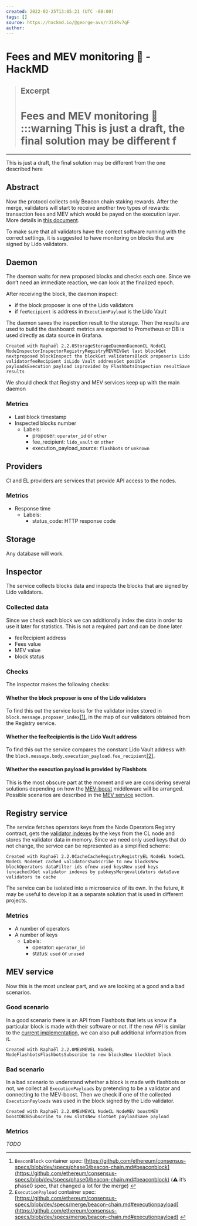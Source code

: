 ```yaml
---
created: 2022-02-25T13:05:21 (UTC -08:00)
tags: []
source: https://hackmd.io/@george-avs/rJ14Rv7qF
author:
---
```


# Fees and MEV monitoring 👀 - HackMD

> ## Excerpt
>
> # Fees and MEV monitoring 👀 :::warning This is just a draft, the final solution may be different f

---

This is just a draft, the final solution may be different from the one
described here

## [](https://hackmd.io/@george-avs/rJ14Rv7qF#Abstract "Abstract")Abstract

Now the protocol collects only Beacon chain staking rewards. After the
merge, validators will start to receive another two types of rewards:
transaction fees and MEV which would be payed on the execution layer.
More details in
[this document](https://hackmd.io/O_8v0OQvSyu7n5nn0-qtQw).

To make sure that all validators have the correct software running with
the correct settings, it is suggested to have monitoring on blocks that
are signed by Lido validators.

## [](https://hackmd.io/@george-avs/rJ14Rv7qF#Daemon "Daemon")Daemon

The daemon waits for new proposed blocks and checks each one. Since we
don’t need an immediate reaction, we can look at the finalized epoch.

After receiving the block, the daemon inspect:

-   if the block proposer is one of the Lido validators
-   if `feeRecipient` is address in `ExecutionPayload` is the Lido Vault

The daemon saves the inspection result to the storage. Then the results
are used to build the dashboard: metrics are exported to Prometheus or
DB is used directly as data source in Grafana.

```
Created with Raphaël 2.2.0StorageStorageDaemonDaemonCL NodeCL NodeInspectorInspectorRegistryRegistryMEVMEVGet last blockGet nextproposed blockInspect the blockGet validatorsBlock proposeris Lido validatorfeeRecipient isLido Vault addressGet posible payloadsExecution payload isprovided by FlashbotsInspection resultSave results
```

We should check that Registry and MEV services keep up with the main
daemon

### [](https://hackmd.io/@george-avs/rJ14Rv7qF#Metrics "Metrics")Metrics

-   Last block timestamp
-   Inspected blocks number
    -   Labels:
        -   proposer: `operator_id` or `other`
        -   fee_recipient: `lido_vault` or `other`
        -   execution_payload_source: `flashbots` or `unknown`

## [](https://hackmd.io/@george-avs/rJ14Rv7qF#Providers "Providers")Providers

Cl and EL providers are services that provide API access to the nodes.

### [](https://hackmd.io/@george-avs/rJ14Rv7qF#Metrics1 "Metrics1")Metrics

-   Response time
    -   Labels:
        -   status_code: HTTP response code

## [](https://hackmd.io/@george-avs/rJ14Rv7qF#Storage "Storage")Storage

Any database will work.

## [](https://hackmd.io/@george-avs/rJ14Rv7qF#Inspector "Inspector")Inspector

The service collects blocks data and inspects the blocks that are signed
by Lido validators.

### [](https://hackmd.io/@george-avs/rJ14Rv7qF#Collected-data "Collected-data")Collected data

Since we check each block we can additionally index the data in order to
use it later for statistics. This is not a required part and can be done
later.

-   feeRecipient address
-   Fees value
-   MEV value
-   block status

### [](https://hackmd.io/@george-avs/rJ14Rv7qF#Checks "Checks")Checks

The inspector makes the following checks:

#### [](https://hackmd.io/@george-avs/rJ14Rv7qF#Whether-the-block-proposer-is-one-of-the-Lido-validators "Whether-the-block-proposer-is-one-of-the-Lido-validators")Whether the block proposer is one of the Lido validators

To find this out the service looks for the validator index stored in
`block.message.proposer_index`[\[1\]](https://hackmd.io/@george-avs/rJ14Rv7qF#fn1),
in the map of our validators obtained from the Registry service.

#### [](https://hackmd.io/@george-avs/rJ14Rv7qF#Whether-the-feeRecipientis-is-the-Lido-Vault-address "Whether-the-feeRecipientis-is-the-Lido-Vault-address")Whether the feeRecipientis is the Lido Vault address

To find this out the service compares the constant Lido Vault address
with the
`block.message.body.execution_payload.fee_recipient`[\[2\]](https://hackmd.io/@george-avs/rJ14Rv7qF#fn2).

#### [](https://hackmd.io/@george-avs/rJ14Rv7qF#Whether-the-execution-payload-is-provided-by-Flashbots "Whether-the-execution-payload-is-provided-by-Flashbots")Whether the execution payload is provided by Flashbots

This is the most obscure part at the moment and we are considering
several solutions depending on how the
[MEV-boost](https://github.com/flashbots/mev-boost) middleware will be
arranged. Possible scenarios are described in the
[MEV service](https://hackmd.io/@george-avs/rJ14Rv7qF#MEV-service)
section.

## [](https://hackmd.io/@george-avs/rJ14Rv7qF#Registry-service "Registry-service")Registry service

The service fetches operators keys from the Node Operators Registry
contract, gets the
[validator indexes](https://github.com/ethereum/consensus-specs/blob/395fdd456657482b7257c8b9a9d68bea68917aaf/specs/phase0/validator.md#validator-index)
by the keys from the CL node and stores the validator data in memory.
Since we need only used keys that do not change, the service can be
represented as a simplified scheme:

```
Created with Raphaël 2.2.0CacheCacheRegistryRegistryEL NodeEL NodeCL NodeCL NodeGet cached validatorsSubscribe to new blocksNew blockOperators dataFilter ids ofnew used keysNew used keys (uncached)Get validator indexes by pubkeysMergevalidators dataSave validators to cache
```

The service can be isolated into a microservice of its own. In the
future, it may be useful to develop it as a separate solution that is
used in different projects.

### [](https://hackmd.io/@george-avs/rJ14Rv7qF#Metrics2 "Metrics2")Metrics

-   A number of operators
-   A number of keys
    -   Labels:
        -   operator: `operator_id`
        -   status: `used` or `unused`

## [](https://hackmd.io/@george-avs/rJ14Rv7qF#MEV-service "MEV-service")MEV service

Now this is the most unclear part, and we are looking at a good and a
bad scenarios.

### [](https://hackmd.io/@george-avs/rJ14Rv7qF#Good-scenario "Good-scenario")Good scenario

In a good scenario there is an API from Flashbots that lets us know if a
particular block is made with their software or not. If the new API is
similar to the [current implementation](https://blocks.flashbots.net/),
we can also pull additional information from it.

```
Created with Raphaël 2.2.0MEVMEVEL NodeEL NodeFlashbotsFlashbotsSubscribe to new blocksNew blockGet block
```

### [](https://hackmd.io/@george-avs/rJ14Rv7qF#Bad-scenario "Bad-scenario")Bad scenario

In a bad scenario to understand whether a block is made with flashbots
or not, we collect all `ExecutionPayloads` by pretending to be a
validator and connecting to the MEV-boost. Then we check if one of the
collected `ExecutionPayloads` was used in the block signed by the Lido
validator.

```
Created with Raphaël 2.2.0MEVMEVCL NodeCL NodeMEV boostMEV boostDBDBSubscribe to new slotsNew slotGet payloadSave payload
```

### [](https://hackmd.io/@george-avs/rJ14Rv7qF#Metrics3 "Metrics3")Metrics

_TODO_

---

1.  `BeaconBlock` container spec:
    [https://github.com/ethereum/consensus-specs/blob/dev/specs/phase0/beacon-chain.md#beaconblock](https://github.com/ethereum/consensus-specs/blob/dev/specs/phase0/beacon-chain.md#beaconblock)
    (⚠️ it’s phase0 spec, that changed a lot for the merge)
    [↩︎](https://hackmd.io/@george-avs/rJ14Rv7qF#fnref1)
2.  `ExecutionPayload` container spec:
    [https://github.com/ethereum/consensus-specs/blob/dev/specs/merge/beacon-chain.md#executionpayload](https://github.com/ethereum/consensus-specs/blob/dev/specs/merge/beacon-chain.md#executionpayload)
    [↩︎](https://hackmd.io/@george-avs/rJ14Rv7qF#fnref2)
